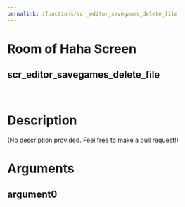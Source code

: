 ```yaml
---
permalink: /functions/scr_editor_savegames_delete_file
---
```

# Room of Haha Screen  
## scr_editor_savegames_delete_file  
&nbsp;  
# Description  
(No description provided. Feel free to make a pull request!) 
&nbsp;  
# Arguments
## argument0

&nbsp;  


